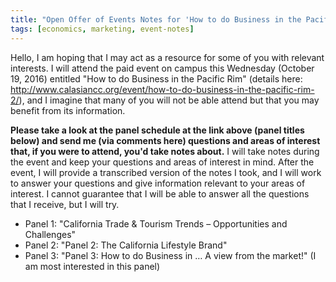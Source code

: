 ```yaml
---
title: "Open Offer of Events Notes for 'How to do Business in the Pacific Rim'"
tags: [economics, marketing, event-notes]
---
```


Hello, I am hoping that I may act as a resource for some of you with relevant interests.
I will attend the paid event on campus this Wednesday (October 19, 2016) entitled "How to do Business in the Pacific Rim" (details here: <http://www.calasiancc.org/event/how-to-do-business-in-the-pacific-rim-2/>), and I imagine that many of you will not be able attend but that you may benefit from its information.

**Please take a look at the panel schedule at the link above (panel titles below) and send me (via comments here) questions and areas of interest that, if you were to attend, you'd take notes about.**
I will take notes during the event and keep your questions and areas of interest in mind.
After the event, I will provide a transcribed version of the notes I took, and I will work to answer your questions and give information relevant to your areas of interest.
I cannot guarantee that I will be able to answer all the questions that I receive, but I will try.

* Panel 1: "California Trade & Tourism Trends – Opportunities and Challenges"
* Panel 2: "Panel 2: The California Lifestyle Brand"
* Panel 3: "Panel 3: How to do Business in … A view from the market!" (I am most interested in this panel)
